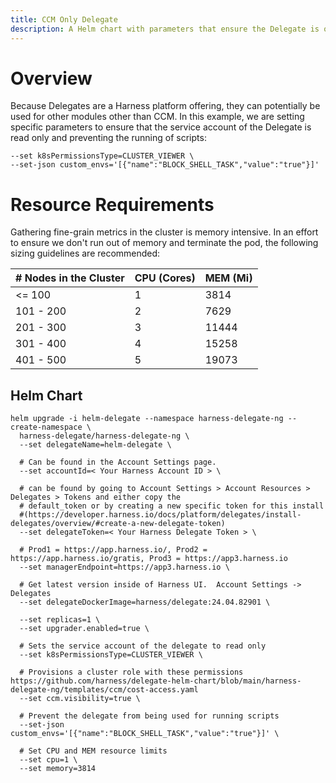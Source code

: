 ```yaml
---
title: CCM Only Delegate
description: A Helm chart with parameters that ensure the Delegate is only used for CCM.
---
```


# Overview
Because Delegates are a Harness platform offering, they can potentially be used for other modules other than CCM. In this example, we are setting specific parameters to ensure that the service account of the Delegate is read only and preventing the running of scripts:

```
--set k8sPermissionsType=CLUSTER_VIEWER \
--set-json custom_envs='[{"name":"BLOCK_SHELL_TASK","value":"true"}]'
```

# Resource Requirements
Gathering fine-grain metrics in the cluster is memory intensive.  In an effort to ensure we don't run out of memory and terminate the pod, the following sizing guidelines are recommended:

| # Nodes in the Cluster | CPU (Cores) | MEM (Mi)  |
| -----------------------| ----------- | --------- |
|         <= 100         |      1      |    3814   |
|       101 - 200        |      2      |    7629   |
|       201 - 300        |      3      |   11444   |
|       301 - 400        |      4      |   15258   |
|       401 - 500        |      5      |   19073   |


## Helm Chart
```
helm upgrade -i helm-delegate --namespace harness-delegate-ng --create-namespace \
  harness-delegate/harness-delegate-ng \
  --set delegateName=helm-delegate \

  # Can be found in the Account Settings page.
  --set accountId=< Your Harness Account ID > \

  # can be found by going to Account Settings > Account Resources > Delegates > Tokens and either copy the 
  # default_token or by creating a new specific token for this install 
  #(https://developer.harness.io/docs/platform/delegates/install-delegates/overview/#create-a-new-delegate-token)
  --set delegateToken=< Your Harness Delegate Token > \

  # Prod1 = https://app.harness.io/, Prod2 = https://app.harness.io/gratis, Prod3 = https://app3.harness.io
  --set managerEndpoint=https://app3.harness.io \

  # Get latest version inside of Harness UI.  Account Settings -> Delegates
  --set delegateDockerImage=harness/delegate:24.04.82901 \
  
  --set replicas=1 \
  --set upgrader.enabled=true \

  # Sets the service account of the delegate to read only
  --set k8sPermissionsType=CLUSTER_VIEWER \

  # Provisions a cluster role with these permissions https://github.com/harness/delegate-helm-chart/blob/main/harness-delegate-ng/templates/ccm/cost-access.yaml
  --set ccm.visibility=true \
  
  # Prevent the delegate from being used for running scripts
  --set-json custom_envs='[{"name":"BLOCK_SHELL_TASK","value":"true"}]' \

  # Set CPU and MEM resource limits
  --set cpu=1 \
  --set memory=3814
  ```